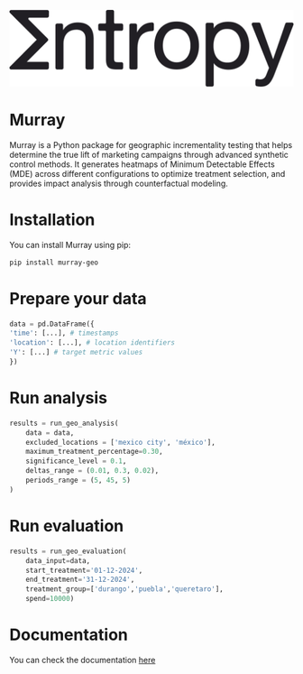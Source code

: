 



<p align="center">
  <img src="https://raw.githubusercontent.com/entropyx/murray/main/utils/Logo%20Entropy%20Dark%20Gray.png" width="550" height="auto">
</p>


# Murray

Murray is a Python package for geographic incrementality testing that helps determine the true lift of marketing campaigns through advanced synthetic control methods. It generates heatmaps of Minimum Detectable Effects (MDE) across different configurations to optimize treatment selection, and provides impact analysis through counterfactual modeling.

# Installation

You can install Murray using pip:

```bash
pip install murray-geo
```


# Prepare your data
```python
data = pd.DataFrame({
'time': [...], # timestamps
'location': [...], # location identifiers
'Y': [...] # target metric values
})
```

# Run analysis
```python
results = run_geo_analysis(
    data = data,
    excluded_locations = ['mexico city', 'méxico'],
    maximum_treatment_percentage=0.30,
    significance_level = 0.1,
    deltas_range = (0.01, 0.3, 0.02),
    periods_range = (5, 45, 5)
)
```
# Run evaluation
```python
results = run_geo_evaluation(
    data_input=data,
    start_treatment='01-12-2024',
    end_treatment='31-12-2024',
    treatment_group=['durango','puebla','queretaro'], 
    spend=10000)
```


# Documentation
You can check the documentation [here](https://entropy.tech/murray/docs/Welcome%20to%20Murray)
